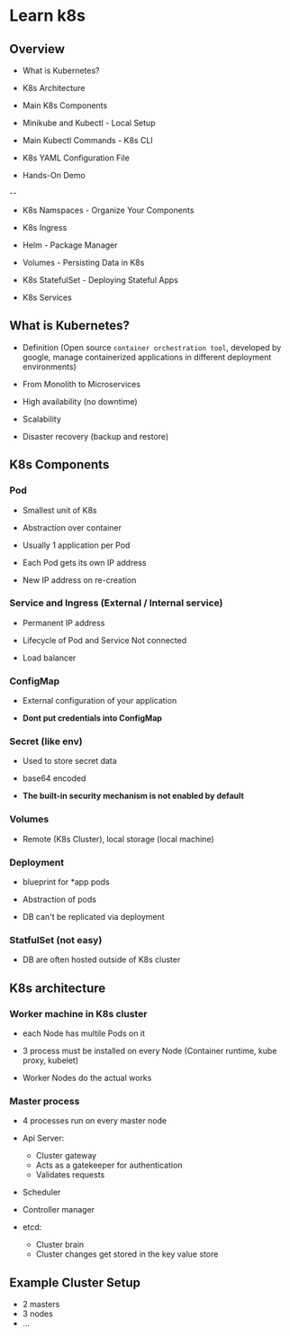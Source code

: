 # Learn k8s

## Overview

- What is Kubernetes?

- K8s Architecture

- Main K8s Components

- Minikube and Kubectl - Local Setup

- Main Kubectl Commands - K8s CLI

- K8s YAML Configuration File

- Hands-On Demo

-- 

- K8s Namspaces - Organize Your Components

- K8s Ingress

- Helm - Package Manager

- Volumes - Persisting Data in K8s

- K8s StatefulSet - Deploying Stateful Apps

- K8s Services

## What is Kubernetes?

- Definition (Open source `container orchestration tool`, developed by google, manage containerized applications in different deployment environments)

- From Monolith to Microservices

- High availability (no downtime)

- Scalability

- Disaster recovery (backup and restore)

## K8s Components

### Pod

- Smallest unit of K8s

- Abstraction over container

- Usually 1 application per Pod

- Each Pod gets its own IP address

- New IP address on re-creation

### Service and Ingress (External / Internal service)

- Permanent IP address

- Lifecycle of Pod and Service Not connected

- Load balancer

### ConfigMap

- External configuration of your application

- **Dont put credentials into ConfigMap**

### Secret (like env)

- Used to store secret data

- base64 encoded

- **The built-in security mechanism is not enabled by default**

### Volumes

- Remote (K8s Cluster), local storage (local machine)

### Deployment

- blueprint for *app pods

- Abstraction of pods

- DB can't be replicated via deployment

### StatfulSet (not easy)

- DB are often hosted outside of K8s cluster

## K8s architecture

### Worker machine in K8s cluster

- each Node has multile Pods on it

- 3 process must be installed on every Node (Container runtime, kube proxy, kubelet)

- Worker Nodes do the actual works

### Master process

- 4 processes run on every master node

- Api Server:
  - Cluster gateway
  - Acts as a gatekeeper for authentication
  - Validates requests
- Scheduler
- Controller manager
- etcd:
  - Cluster brain
  - Cluster changes get stored in the key value store

## Example Cluster Setup

- 2 masters
- 3 nodes
- ...
